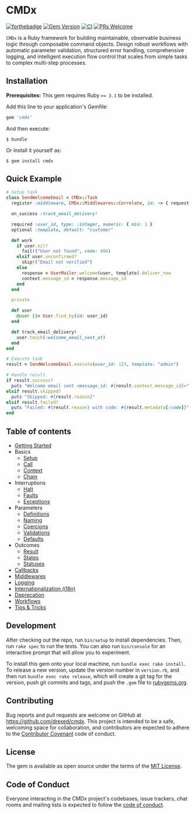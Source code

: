 # CMDx

[![forthebadge](http://forthebadge.com/images/badges/made-with-ruby.svg)](http://forthebadge.com)
[![Gem Version](https://badge.fury.io/rb/cmdx.svg?icon=si%3Arubygems)](https://badge.fury.io/rb/cmdx)
[![CI](https://github.com/drexed/cmdx/actions/workflows/ci.yml/badge.svg)](https://github.com/drexed/cmdx/actions/workflows/ci.yml)
[![PRs Welcome](https://img.shields.io/badge/PRs-welcome-brightgreen.svg?style=shields)](http://makeapullrequest.com)

`CMDx` is a Ruby framework for building maintainable, observable business logic through composable command objects. Design robust workflows with automatic parameter validation, structured error handling, comprehensive logging, and intelligent execution flow control that scales from simple tasks to complex multi-step processes.

## Installation

**Prerequisites:** This gem requires Ruby `>= 3.1` to be installed.

Add this line to your application's Gemfile:

```ruby
gem 'cmdx'
```

And then execute:

    $ bundle

Or install it yourself as:

    $ gem install cmdx

## Quick Example

```ruby
# Setup task
class SendWelcomeEmail < CMDx::Task
  register :middleware, CMDx::Middlewares::Correlate, id: -> { request.request_id }

  on_success :track_email_delivery!

  required :user_id, type: :integer, numeric: { min: 1 }
  optional :template, default: "customer"

  def work
    if user.nil?
      fail!("User not found", code: 404)
    elsif user.unconfirmed?
      skip!("Email not verified")
    else
      response = UserMailer.welcome(user, template).deliver_now
      context.message_id = response.message_id
    end
  end

  private

  def user
    @user ||= User.find_by(id: user_id)
  end

  def track_email_delivery!
    user.touch(:welcome_email_sent_at)
  end
end

# Execute task
result = SendWelcomeEmail.execute(user_id: 123, template: "admin")

# Handle result
if result.success?
  puts "Welcome email sent <message_id: #{result.context.message_id}>"
elsif result.skipped?
  puts "Skipped: #{result.reason}"
elsif result.failed?
  puts "Failed: #{result.reason} with code: #{result.metadata[:code]}"
end
```

## Table of contents

- [Getting Started](docs/getting_started.md)
- Basics
  - [Setup](docs/basics/setup.md)
  - [Call](docs/basics/call.md)
  - [Context](docs/basics/context.md)
  - [Chain](docs/basics/chain.md)
- Interruptions
  - [Halt](docs/interruptions/halt.md)
  - [Faults](docs/interruptions/faults.md)
  - [Exceptions](docs/interruptions/exceptions.md)
- Parameters
  - [Definitions](docs/parameters/definitions.md)
  - [Naming](docs/parameters/naming.md)
  - [Coercions](docs/parameters/coercions.md)
  - [Validations](docs/parameters/validations.md)
  - [Defaults](docs/parameters/defaults.md)
- Outcomes
  - [Result](docs/outcomes/result.md)
  - [States](docs/outcomes/states.md)
  - [Statuses](docs/outcomes/statuses.md)
- [Callbacks](docs/callbacks.md)
- [Middlewares](docs/middlewares.md)
- [Logging](docs/logging.md)
- [Internationalization (i18n)](docs/internationalization.md)
- [Deprecation](docs/deprecation.md)
- [Workflows](docs/workflows.md)
- [Tips & Tricks](docs/tips_and_tricks.md)

## Development

After checking out the repo, run `bin/setup` to install dependencies. Then, run `rake spec` to run the tests. You can also run `bin/console` for an interactive prompt that will allow you to experiment.

To install this gem onto your local machine, run `bundle exec rake install`. To release a new version, update the version number in `version.rb`, and then run `bundle exec rake release`, which will create a git tag for the version, push git commits and tags, and push the `.gem` file to [rubygems.org](https://rubygems.org).

## Contributing

Bug reports and pull requests are welcome on GitHub at https://github.com/drexed/cmdx. This project is intended to be a safe, welcoming space for collaboration, and contributors are expected to adhere to the [Contributor Covenant](http://contributor-covenant.org) code of conduct.

## License

The gem is available as open source under the terms of the [MIT License](https://opensource.org/licenses/MIT).

## Code of Conduct

Everyone interacting in the CMDx project's codebases, issue trackers, chat rooms and mailing lists is expected to follow the [code of conduct](CODE_OF_CONDUCT.md).
